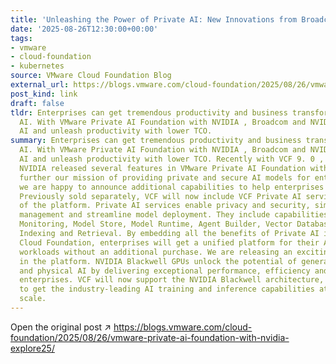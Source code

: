 ```yaml
---
title: 'Unleashing the Power of Private AI: New Innovations from Broadcom with NVIDIA'
date: '2025-08-26T12:30:00+00:00'
tags:
- vmware
- cloud-foundation
- kubernetes
source: VMware Cloud Foundation Blog
external_url: https://blogs.vmware.com/cloud-foundation/2025/08/26/vmware-private-ai-foundation-with-nvidia-explore25/
post_kind: link
draft: false
tldr: Enterprises can get tremendous productivity and business transformation from
  AI. With VMware Private AI Foundation with NVIDIA , Broadcom and NVIDIA aim to unlock
  AI and unleash productivity with lower TCO.
summary: Enterprises can get tremendous productivity and business transformation from
  AI. With VMware Private AI Foundation with NVIDIA , Broadcom and NVIDIA aim to unlock
  AI and unleash productivity with lower TCO. Recently with VCF 9. 0 , Broadcom and
  NVIDIA released several features in VMware Private AI Foundation with NVIDIA to
  further our mission of providing private and secure AI models for enterprises. Today
  we are happy to announce additional capabilities to help enterprises in this mission.
  Previously sold separately, VCF will now include VCF Private AI services as part
  of the platform. Private AI services enable privacy and security, simplify infrastructure
  management and streamline model deployment. They include capabilities such as GPU
  Monitoring, Model Store, Model Runtime, Agent Builder, Vector Database and Data
  Indexing and Retrieval. By embedding all the benefits of Private AI into VMware
  Cloud Foundation, enterprises will get a unified platform for their AI and non-AI
  workloads without an additional purchase. We are releasing an exciting new capability
  in the platform. NVIDIA Blackwell GPUs unlock the potential of generative, agentic
  and physical AI by delivering exceptional performance, efficiency and scale for
  enterprises. VCF will now support the NVIDIA Blackwell architecture, enabling enterprises
  to get the industry-leading AI training and inference capabilities at unprecedented
  scale.
---
```

Open the original post ↗ https://blogs.vmware.com/cloud-foundation/2025/08/26/vmware-private-ai-foundation-with-nvidia-explore25/
